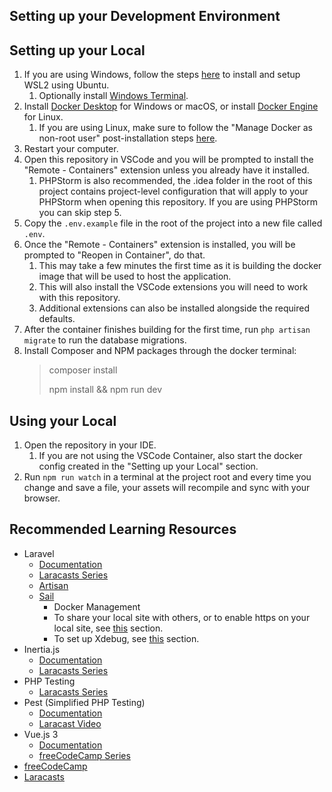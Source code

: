 ## Setting up your Development Environment

## Setting up your Local

1. If you are using Windows, follow the steps [here](https://docs.microsoft.com/en-us/windows/wsl/install) to install and setup WSL2 using Ubuntu.
    1. Optionally install [Windows Terminal](https://aka.ms/terminal).
2. Install [Docker Desktop](https://www.docker.com/get-started) for Windows or macOS, or install [Docker Engine](https://docs.docker.com/engine/install/) for Linux.
    1. If you are using Linux, make sure to follow the "Manage Docker as non-root user" post-installation steps [here](https://docs.docker.com/engine/install/).
3. Restart your computer.
4. Open this repository in VSCode and you will be prompted to install the "Remote - Containers" extension unless you already have it installed.
    1. PHPStorm is also recommended, the .idea folder in the root of this project contains project-level configuration that will apply to your PHPStorm when opening this repository. If you are using PHPStorm you can skip step 5.
5. Copy the ```.env.example``` file in the root of the project into a new file called ```.env```.
6. Once the "Remote - Containers" extension is installed, you will be prompted to "Reopen in Container", do that.
    1. This may take a few minutes the first time as it is building the docker image that will be used to host the application.
    2. This will also install the VSCode extensions you will need to work with this repository.
    3. Additional extensions can also be installed alongside the required defaults.
7. After the container finishes building for the first time, run ```php artisan migrate``` to run the database migrations.
8. Install Composer and NPM packages through the docker terminal:
   > composer install
   >
   > npm install && npm run dev

## Using your Local

1. Open the repository in your IDE.
    1. If you are not using the VSCode Container, also start the docker config created in the "Setting up your Local" section.
2. Run ```npm run watch``` in a terminal at the project root and every time you change and save a file, your assets will recompile and sync with your browser.

## Recommended Learning Resources

- Laravel
    - [Documentation](https://laravel.com/docs/8.x)
    - [Laracasts Series](https://laracasts.com/series/laravel-8-from-scratch)
    - [Artisan](https://laravel.com/docs/8.x/artisan)
    - [Sail](https://laravel.com/docs/8.x/sail)
      - Docker Management
      - To share your local site with others, or to enable https on your local site, see [this](https://laravel.com/docs/8.x/sail#sharing-your-site) section.
      - To set up Xdebug, see [this](https://laravel.com/docs/8.x/sail#debugging-with-xdebug) section.
- Inertia.js
    - [Documentation](https://inertiajs.com/)
    - [Laracasts Series](https://laracasts.com/series/build-modern-laravel-apps-using-inertia-js)
- PHP Testing
    - [Laracasts Series](https://laracasts.com/series/php-testing-jargon)
- Pest (Simplified PHP Testing)
    - [Documentation](https://pestphp.com/docs/writing-tests)
    - [Laracast Video](https://laracasts.com/series/andres-larabits/episodes/3)
- Vue.js 3
    - [Documentation](https://v3.vuejs.org/guide/introduction.html)
    - [freeCodeCamp Series](https://youtu.be/FXpIoQ_rT_c)
- [freeCodeCamp](https://www.youtube.com/c/Freecodecamp)
- [Laracasts](https://laracasts.com/series)
